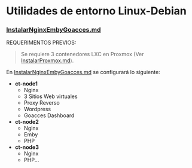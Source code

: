 # Utilidades de entorno Linux-Debian
### [InstalarNginxEmbyGoacces.md](https://github.com/federzvz/Linux-Debian/blob/main/InstalarNginxEmbyGoacces.md)

REQUERIMENTOS PREVIOS:
>  Se requiere 3 contenedores LXC en Proxmox (Ver [InstalarProxmox.md](https://github.com/federzvz/Linux-Debian/blob/main/InstalarProxmox)).


En [InstalarNginxEmbyGoacces.md](https://github.com/federzvz/Linux-Debian/blob/main/InstalarNginxEmbyGoacces.md) se configurará lo siguiente:
* **ct-node1**
  * Nginx
  * 3 Sitios Web virtuales
  * Proxy Reverso
  * Wordpress
  * Goacces Dashboard
* **ct-node2**
  * Nginx
  * Emby
  * PHP
* **ct-node3**
  * Nginx
  * PHP...
